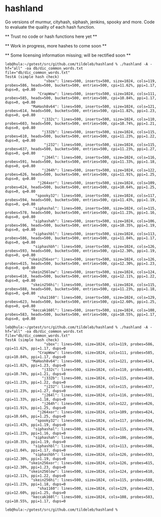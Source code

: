 hashland
========

Go versions of murmur, cityhash, siphash, jenkins, spooky and more.
Code to evaluate the quality of each hash function.

** Trust no code or hash functions here yet **

** Work in progress, more hashes to come soon **

** Some licensing information missing; will be rectified soon **

	leb@hula:~/gotest/src/github.com/tildeleb/hashland % ./hashland -A -hf="all" -oa db/dic_common_words.txt
	file="db/dic_common_words.txt"
	TestA (simple hash check)
		              "sbox": lines=500, inserts=500, size=1024, cols=119, probes=586, heads=500, buckets=500, entries=500, cpi=11.62%, ppi=1.17, dups=0, q=0.80
		           "CrapWow": lines=500, inserts=500, size=1024, cols=111, probes=585, heads=500, buckets=500, entries=500, cpi=10.84%, ppi=1.17, dups=0, q=0.80
		        "MaHash8v64": lines=500, inserts=500, size=1024, cols=121, probes=614, heads=500, buckets=500, entries=500, cpi=11.82%, ppi=1.23, dups=0, q=0.80
		             "j332c": lines=500, inserts=500, size=1024, cols=110, probes=603, heads=500, buckets=500, entries=500, cpi=10.74%, ppi=1.21, dups=0, q=0.80
		             "j332b": lines=500, inserts=500, size=1024, cols=115, probes=610, heads=500, buckets=500, entries=500, cpi=11.23%, ppi=1.22, dups=0, q=0.80
		              "j232": lines=500, inserts=500, size=1024, cols=115, probes=637, heads=500, buckets=500, entries=500, cpi=11.23%, ppi=1.27, dups=0, q=0.80
		             "j264l": lines=500, inserts=500, size=1024, cols=116, probes=591, heads=500, buckets=500, entries=500, cpi=11.33%, ppi=1.18, dups=0, q=0.80
		             "j264h": lines=500, inserts=500, size=1024, cols=122, probes=626, heads=500, buckets=500, entries=500, cpi=11.91%, ppi=1.25, dups=0, q=0.80
		           "j264xor": lines=500, inserts=500, size=1024, cols=109, probes=624, heads=500, buckets=500, entries=500, cpi=10.64%, ppi=1.25, dups=0, q=0.80
		          "spooky32": lines=500, inserts=500, size=1024, cols=117, probes=594, heads=500, buckets=500, entries=500, cpi=11.43%, ppi=1.19, dups=0, q=0.80
		         "siphashal": lines=500, inserts=500, size=1024, cols=115, probes=578, heads=500, buckets=500, entries=500, cpi=11.23%, ppi=1.16, dups=0, q=0.80
		         "siphashah": lines=500, inserts=500, size=1024, cols=106, probes=596, heads=500, buckets=500, entries=500, cpi=10.35%, ppi=1.19, dups=0, q=0.80
		         "siphashbl": lines=500, inserts=500, size=1024, cols=113, probes=586, heads=500, buckets=500, entries=500, cpi=11.04%, ppi=1.17, dups=0, q=0.80
		         "siphashbh": lines=500, inserts=500, size=1024, cols=126, probes=593, heads=500, buckets=500, entries=500, cpi=12.30%, ppi=1.19, dups=0, q=0.80
		       "skein256xor": lines=500, inserts=500, size=1024, cols=126, probes=615, heads=500, buckets=500, entries=500, cpi=12.30%, ppi=1.23, dups=0, q=0.80
		       "skein256low": lines=500, inserts=500, size=1024, cols=124, probes=610, heads=500, buckets=500, entries=500, cpi=12.11%, ppi=1.22, dups=0, q=0.80
		        "skein256hi": lines=500, inserts=500, size=1024, cols=115, probes=588, heads=500, buckets=500, entries=500, cpi=11.23%, ppi=1.18, dups=0, q=0.80
		           "sha1160": lines=500, inserts=500, size=1024, cols=129, probes=623, heads=500, buckets=500, entries=500, cpi=12.60%, ppi=1.25, dups=0, q=0.80
		        "keccak160l": lines=500, inserts=500, size=1024, cols=108, probes=583, heads=500, buckets=500, entries=500, cpi=10.55%, ppi=1.17, dups=0, q=0.80
	
	leb@hula:~/gotest/src/github.com/tildeleb/hashland % ./hashland -A -hf="all" -oa db/dic_common_words.txt
	file="db/dic_common_words.txt"
	TestA (simple hash check)
		              "sbox": lines=500, size=1024, cols=119, probes=586, cpi=11.62%, ppi=1.17, dups=0
		           "CrapWow": lines=500, size=1024, cols=111, probes=585, cpi=10.84%, ppi=1.17, dups=0
		        "MaHash8v64": lines=500, size=1024, cols=121, probes=614, cpi=11.82%, ppi=1.23, dups=0
		             "j332c": lines=500, size=1024, cols=110, probes=603, cpi=10.74%, ppi=1.21, dups=0
		             "j332b": lines=500, size=1024, cols=115, probes=610, cpi=11.23%, ppi=1.22, dups=0
		              "j232": lines=500, size=1024, cols=115, probes=637, cpi=11.23%, ppi=1.27, dups=0
		             "j264l": lines=500, size=1024, cols=116, probes=591, cpi=11.33%, ppi=1.18, dups=0
		             "j264h": lines=500, size=1024, cols=122, probes=626, cpi=11.91%, ppi=1.25, dups=0
		           "j264xor": lines=500, size=1024, cols=109, probes=624, cpi=10.64%, ppi=1.25, dups=0
		          "spooky32": lines=500, size=1024, cols=117, probes=594, cpi=11.43%, ppi=1.19, dups=0
		         "siphashal": lines=500, size=1024, cols=115, probes=578, cpi=11.23%, ppi=1.16, dups=0
		         "siphashah": lines=500, size=1024, cols=106, probes=596, cpi=10.35%, ppi=1.19, dups=0
		         "siphashbl": lines=500, size=1024, cols=113, probes=586, cpi=11.04%, ppi=1.17, dups=0
		         "siphashbh": lines=500, size=1024, cols=126, probes=593, cpi=12.30%, ppi=1.19, dups=0
		       "skein256xor": lines=500, size=1024, cols=126, probes=615, cpi=12.30%, ppi=1.23, dups=0
		       "skein256low": lines=500, size=1024, cols=124, probes=610, cpi=12.11%, ppi=1.22, dups=0
		        "skein256hi": lines=500, size=1024, cols=115, probes=588, cpi=11.23%, ppi=1.18, dups=0
		           "sha1160": lines=500, size=1024, cols=129, probes=623, cpi=12.60%, ppi=1.25, dups=0
		        "keccak160l": lines=500, size=1024, cols=108, probes=583, cpi=10.55%, ppi=1.17, dups=0
	
	leb@hula:~/gotest/src/github.com/tildeleb/hashland %



